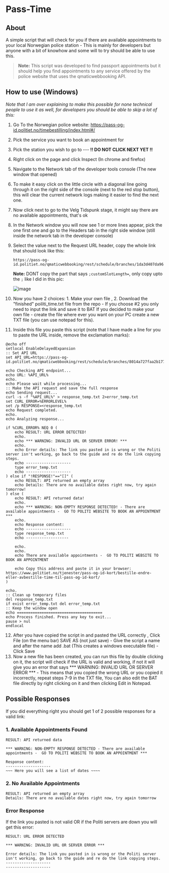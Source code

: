# Pass-Time

## About
A simple script that will check for you if there are available appointments to your local Norwegian police station - This is mainly for developers but anyone with a bit of knowhow and some will to try should be able to use this.

> **Note:** This script was developed to find passport appointments but it should help you find appointments to any service offered by the police website that uses the qmaticwebbooking API.

## How to use (Windows)
*Note that I am over explaining to make this possible for none technical people to use it as well, for developers you should be able to skip a lot of this:*

1. Go To the Norwegian police website: https://pass-og-id.politiet.no/timebestilling/index.html#/
2. Pick the service you want to book an appointment for
3. Pick the station you wish to go to --- **!! DO NOT CLICK NEXT YET !!**
4. Right click on the page and click Inspect (In chrome and firefox)
5. Navigate to the Network tab of the developer tools console (The new window that opened)
6. To make it easy click on the little circle with a diagonal line going through it on the right side of the console (next to the red stop button), this will clear the current network logs making it easier to find the next one.
7. Now click next to go to the Velg Tidspunk stage, it might say there are no available appointments, that's ok
8. In the Network window you will now see 1 or more lines appear, pick the one first one and go to the Headers tab in the right side window (still inside the network tab in the developer console)
9. Select the value next to the Request URL header, copy the whole link that should look like this:
   ```
   https://pass-og-id.politiet.no/qmaticwebbooking/rest/schedule/branches/1da3d407da965ec0f39af67d36275f4b7106c7a5ea5b386209b9ec843ec7ac5e/dates;servicePublicId=af8dff2199e23e84b3c0172c4b04b45dfcf5e266e5b489cdca32c6fe88f603ef;customSlotLength=5
   ```

   **Note:** DONT copy the part that says `;customSlotLength=`, only copy upto the `;` like I did in this pic:

   ![image](https://github.com/user-attachments/assets/62f2838e-9a42-4c62-92eb-f0d1a3b32c3e)

10. Now you have 2 choices: 1. Make your own file , 2. Download the "finished" poiliti_time.txt file from the repo - If you choose #2 you only need to input the link and save it to BAT
    If you decided to make your own file - create the file where ever you want on your PC create a new TXT file (you can use notepad for this).
11. Inside this file you paste this script (note that I have made a line for you to paste the URL inside, remove the exclamation marks):

   ```batch
   @echo off
   setlocal EnableDelayedExpansion
   :: Set API URL
   set API_URL=https://pass-og-id.politiet.no/qmaticwebbooking/rest/schedule/branches/8014a727faa2b1779bf9f458ae2614f4560b776a18a5549aace8fa46ee589803/dates;servicePublicId=9c9f4070899d6d3f85e2df162aae8e981fb79a81bc7b3f6bf6fb575542a3c4a4

   echo Checking API endpoint...
   echo URL: %API_URL%
   echo.
   echo Please wait while processing...
   :: Make the API request and save the full response
   echo Sending request...
   curl -s -f "%API_URL%" > response_temp.txt 2>error_temp.txt
   set CURL_ERROR=%ERRORLEVEL%
   set /p RESPONSE=<response_temp.txt
   echo Request completed.
   echo.
   echo Analyzing response...

   if %CURL_ERROR% NEQ 0 (
       echo RESULT: URL ERROR DETECTED!
       echo.
       echo *** WARNING: INVALID URL OR SERVER ERROR! ***
       echo.
       echo Error details: The link you pasted in is wrong or the Politi server isn't working, go back to the guide and re do the link copying steps.
       echo --------------------
       type error_temp.txt
       echo --------------------
   ) else if "!RESPONSE!"=="[]" (
       echo RESULT: API returned an empty array
       echo Details: There are no available dates right now, try again tomorrow!
   ) else (
       echo RESULT: API returned data!
       echo.
       echo *** WARNING: NON-EMPTY RESPONSE DETECTED! - There are available appointments -  GO TO POLITI WEBSITE TO BOOK AN APPOINTMENT ***
       echo.
       echo Response content:
       echo --------------------
       type response_temp.txt
       echo -------------------

       echo.
       echo.
       echo There are available appointments -  GO TO POLITI WEBSITE TO BOOK AN APPOINTMENT

       echo Copy this address and paste it in your browser: https://www.politiet.no/tjenester/pass-og-id-kort/bestille-endre-eller-avbestille-time-til-pass-og-id-kort/
   )

   echo.
   :: Clean up temporary files
   del response_temp.txt
   if exist error_temp.txt del error_temp.txt
   :: Keep the window open
   echo ======================================
   echo Process finished. Press any key to exit...
   pause > nul
   endlocal
   ```

12. After you have copied the script in and pasted the URL correctly , Click File (on the menu bar) SAVE AS (not just save) - Give the script a name and after the name add .bat (This creates a windows executable file) - Click Save
13. Now a new file has been created, you can run this file by double clicking on it, the script will check if the URL is valid and working, if not it will give you an error that says *** WARNING: INVALID URL OR SERVER ERROR *** - This means that you copied the wrong URL or you copied it incorrectly, repeat steps 7-9  in the TXT file, You can also edit the BAT file directly by right clicking on it and then clicking Edit in Notepad.

## Possible Responses

If you did everything right you should get 1 of 2 possible responses for a valid link:

### 1. Available Appointments Found
```
RESULT: API returned data

*** WARNING: NON-EMPTY RESPONSE DETECTED - There are available appointments -  GO TO POLITI WEBSITE TO BOOK AN APPOINTMENT ***

Response content:
--------------------
~~~ Here you will see a list of dates ~~~~
```

### 2. No Available Appointments
```
RESULT: API returned an empty array
Details: There are no available dates right now, try again tomorrow
```

### Error Response
If the link you pasted is not valid OR if the Politi servers are down you will get this error:
```
RESULT: URL ERROR DETECTED

*** WARNING: INVALID URL OR SERVER ERROR ***

Error details: The link you pasted in is wrong or the Politi server isn't working, go back to the guide and re do the link copying steps.
--------------------
--------------------
```

